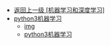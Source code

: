 - [返回上一级 [机器学习和深度学习]](机器学习和深度学习/)
- [python3机器学习](机器学习和深度学习/python3机器学习/)
  - [img](机器学习和深度学习/python3机器学习/img/)
  - [python3机器学习](机器学习和深度学习/python3机器学习/python3机器学习.md)
